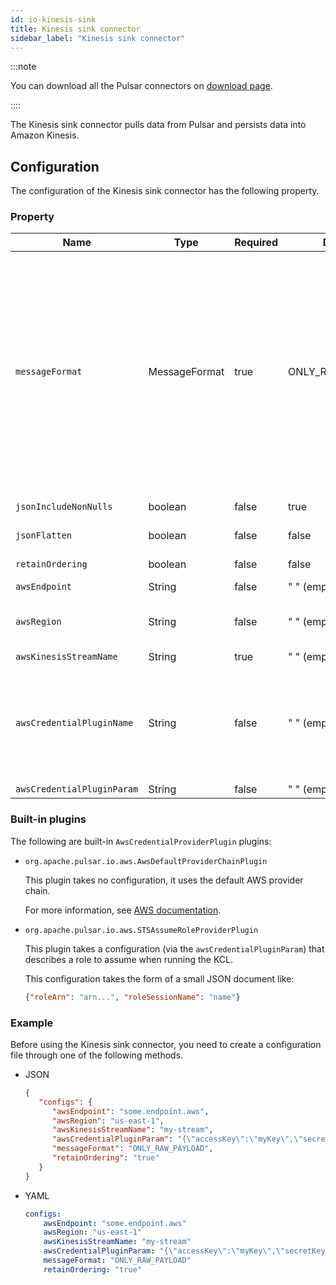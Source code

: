 ```yaml
---
id: io-kinesis-sink
title: Kinesis sink connector
sidebar_label: "Kinesis sink connector"
---
```


:::note

You can download all the Pulsar connectors on [download page](pathname:///download).

::::

The Kinesis sink connector pulls data from Pulsar and persists data into Amazon Kinesis.

## Configuration

The configuration of the Kinesis sink connector has the following property.

### Property

| Name | Type | Required | Default | Description
|------|----------|----------|---------|-------------|
`messageFormat`|MessageFormat|true|ONLY_RAW_PAYLOAD|Message format in which Kinesis sink converts Pulsar messages and publishes to Kinesis streams.<br /><br />Below are the available options:<br /><br /><li>`ONLY_RAW_PAYLOAD`: Kinesis sink directly publishes Pulsar message payload as a message into the configured Kinesis stream. <br /><br /></li><li>`FULL_MESSAGE_IN_JSON`: Kinesis sink creates a JSON payload with Pulsar message payload, properties and encryptionCtx, and publishes JSON payload into the configured Kinesis stream.<br /><br /></li><li>`FULL_MESSAGE_IN_FB`: Kinesis sink creates a flatbuffer serialized payload with Pulsar message payload, properties and encryptionCtx, and publishes flatbuffer payload into the configured Kinesis stream.<br /><br /></li><li>`FULL_MESSAGE_IN_JSON_EXPAND_VALUE`: Kinesis sink sends a JSON structure containing the record topic name, key, payload, properties and event time. The record schema is used to convert the value to JSON.</li>
`jsonIncludeNonNulls`|boolean|false|true|Only the properties with non-null values are included when the message format is `FULL_MESSAGE_IN_JSON_EXPAND_VALUE`.
`jsonFlatten`|boolean|false|false|When it is set to `true` and the message format is `FULL_MESSAGE_IN_JSON_EXPAND_VALUE`, the output JSON is flattened.
`retainOrdering`|boolean|false|false|Whether Pulsar connectors to retain ordering when moving messages from Pulsar to Kinesis or not.
`awsEndpoint`|String|false|" " (empty string)|The Kinesis end-point URL, which can be found at [here](https://docs.aws.amazon.com/general/latest/gr/rande.html).
`awsRegion`|String|false|" " (empty string)|The AWS region. <br /><br />**Example**<br /> us-west-1, us-west-2
`awsKinesisStreamName`|String|true|" " (empty string)|The Kinesis stream name.
`awsCredentialPluginName`|String|false|" " (empty string)|The fully-qualified class name of implementation of {@inject: github:AwsCredentialProviderPlugin:/pulsar-io/aws/src/main/java/org/apache/pulsar/io/aws/AwsCredentialProviderPlugin.java}. <br /><br />It is a factory class which creates an AWSCredentialsProvider that is used by Kinesis sink. <br /><br />If it is empty, the Kinesis sink creates a default AWSCredentialsProvider which accepts json-map of credentials in `awsCredentialPluginParam`.
`awsCredentialPluginParam`|String |false|" " (empty string)|The JSON parameter to initialize `awsCredentialsProviderPlugin`.

### Built-in plugins

The following are built-in `AwsCredentialProviderPlugin` plugins:

* `org.apache.pulsar.io.aws.AwsDefaultProviderChainPlugin`

  This plugin takes no configuration, it uses the default AWS provider chain.

  For more information, see [AWS documentation](https://docs.aws.amazon.com/sdk-for-java/v1/developer-guide/credentials.html#credentials-default).

* `org.apache.pulsar.io.aws.STSAssumeRoleProviderPlugin`

  This plugin takes a configuration (via the `awsCredentialPluginParam`) that describes a role to assume when running the KCL.

  This configuration takes the form of a small JSON document like:

  ```json
  {"roleArn": "arn...", "roleSessionName": "name"}
  ```

### Example

Before using the Kinesis sink connector, you need to create a configuration file through one of the following methods.

* JSON

  ```json
  {
     "configs": {
        "awsEndpoint": "some.endpoint.aws",
        "awsRegion": "us-east-1",
        "awsKinesisStreamName": "my-stream",
        "awsCredentialPluginParam": "{\"accessKey\":\"myKey\",\"secretKey\":\"my-Secret\"}",
        "messageFormat": "ONLY_RAW_PAYLOAD",
        "retainOrdering": "true"
     }
  }
  ```

* YAML

  ```yaml
  configs:
      awsEndpoint: "some.endpoint.aws"
      awsRegion: "us-east-1"
      awsKinesisStreamName: "my-stream"
      awsCredentialPluginParam: "{\"accessKey\":\"myKey\",\"secretKey\":\"my-Secret\"}"
      messageFormat: "ONLY_RAW_PAYLOAD"
      retainOrdering: "true"
  ```

